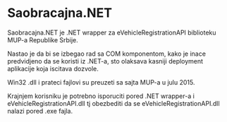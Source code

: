 # Saobracajna.NET

Saobracajna.NET je .NET wrapper za eVehicleRegistrationAPI biblioteku MUP-a Republike Srbije.

Nastao je da bi se izbegao rad sa COM komponentom, kako je inace predvidjeno da se koristi iz .NET-a, sto olaksava kasniji deployment aplikacije koja iscitava dozvole.

Win32 .dll i prateci fajlovi su preuzeti sa sajta MUP-a u julu 2015.

Krajnjem korisniku je potrebno isporuciti pored .NET wrapper-a i eVehicleRegistrationAPI.dll tj obezbediti da se eVehicleRegistrationAPI.dll nalazi pored .exe fajla.
